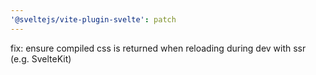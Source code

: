 ```yaml
---
'@sveltejs/vite-plugin-svelte': patch
---
```


fix: ensure compiled css is returned when reloading during dev with ssr (e.g. SvelteKit)
